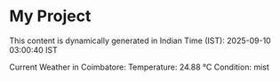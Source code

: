 # My Project

This content is dynamically generated in Indian Time (IST): 2025-09-10 03:00:40 IST


Current Weather in Coimbatore:
Temperature: 24.88 °C
Condition: mist
